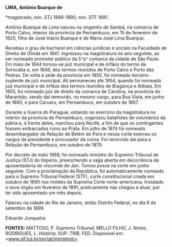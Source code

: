 **LIMA, Antônio Buarque de**

\*magistrado; min. STJ 1889-1890; min. STF 1891.

*Antônio Buarque de Lima* nasceu no engenho de Sambá, na comarca de
Porto Calvo, interior da província de Pernambuco, em 15 de fevereiro de
1820, filho de José Inácio Buarque e de Maria José Lima Buarque.

Recebeu o grau de bacharel em ciências jurídicas e sociais na Faculdade
de Direito de Olinda em 1841. Ingressou na magistratura no ano seguinte,
ao ser nomeado promotor público da 5^a^ comarca da cidade de São Paulo.
Em maio de 1844 tornou-se juiz municipal e de órfãos do termo de
Sorocaba e, em 1846, dos termos reunidos de Porto Calvo e Porto das
Pedras. De volta à sede da província em 1850, foi nomeado
terceiro-suplente de juiz municipal. Ali permaneceu até 1854, quando foi
nomeado juiz municipal e de órfãos dos termos reunidos de Bragança e
Atibaia. Em 1855, foi nomeado juiz de direito da comarca de Carolina, na
província do Maranhão, sendo daí removido, no mesmo cargo, para Boa
Vista, em junho de 1860, e para Caruaru, em Pernambuco, em outubro de
1867.

Durante a Guerra do Paraguai, estando no exercício da magistratura no
interior da província de Pernambuco, organizou batalhões de voluntários
da pátria e, à frente deles, marchou para Recife, a fim de que os
contingentes fossem embarcados rumo ao Prata. Em julho de 1874 foi
nomeado desembargador da Relação de Belém do Pará e nessa corte exerceu
os cargos de presidente e procurador da coroa. Foi removido daí para a
Relação de Pernambuco, em outubro de 1879.

Por decreto de maio 1889, foi nomeado ministro do Supremo Tribunal de
Justiça (STJ) do Império, preenchendo a vaga aberta em decorrência da
aposentadoria do visconde de Jari. Tomou posse na corte em junho
seguinte. Com a proclamação da República, foi automaticamente nomeado
para o Supremo Tribunal Federal (STF), corte constitucional criada em
outubro de 1890 nos moldes da Suprema Corte norte-americana. Instalado o
novo órgão em fevereiro de 1891, praticamente não chegou a atuar, por
ter sido aposentado um mês depois.

Faleceu na cidade do Rio de Janeiro, então Distrito Federal, no dia 6 de
setembro de 1899.

Eduardo Junqueira

**FONTES:** MATTOSO, P. *Supremo Tribunal*; MELLO FILHO, J. *Notas*;
RODRIGUES, L. *História*; SUP. TRIB. FED. Disponível em:
\<www.stf.jus.br/portal/ministros\>.
